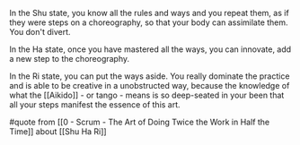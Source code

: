 In the Shu state, you know all the rules and ways and you repeat them, as if they were steps on a choreography, so that your body can assimilate them. You don't divert.

In the Ha state, once you have mastered all the ways, you can innovate, add a new step to the choreography.

In the Ri state, you can put the ways aside. You really dominate the practice and is able to be creative in a unobstructed way, because the knowledge of what the [[Aikido]] - or tango - means is so deep-seated in your been that all your steps manifest the essence of this art. 

#quote from [[0 - Scrum - The Art of Doing Twice the Work in Half the Time]] about  [[Shu Ha Ri]]